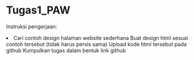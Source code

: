 ﻿# Tugas1_PAW

Instruksi pengerjaan:
<li>
    Cari contoh design halaman website sederhana
    Buat design html sesuai contoh tersebut (tidak harus persis sama)
    Upload kode html tersebut pada github
    Kumpulkan tugas dalam bentuk link github

